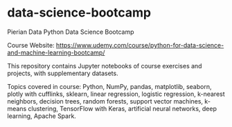 # data-science-bootcamp
Pierian Data Python Data Science Bootcamp

Course Website: https://www.udemy.com/course/python-for-data-science-and-machine-learning-bootcamp/

This repository contains Jupyter notebooks of course exercises and projects, with supplementary datasets.

Topics covered in course: Python, NumPy, pandas, matplotlib, seaborn, plotly with cufflinks, sklearn, linear regression, logistic regression, k-nearest neighbors, decision trees, random forests, support vector machines, k-means clustering, TensorFlow with Keras, artificial neural networks, deep learning, Apache Spark.
